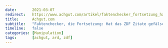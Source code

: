 ```yaml
---
date:       2021-03-07
redirect:   https://www.achgut.com/artikel/faktenchecker_fortsetzung_hat_das_zdf_zitate_gefaelscht
title:      Achgut.com
subtitle:   "Faktenchecker, die Fortsetzung: Hat das ZDF Zitate gefälscht?"
timeline:   false
categories: [Manipulation]
tags:       [achgut, ard, zdf]
---
```

